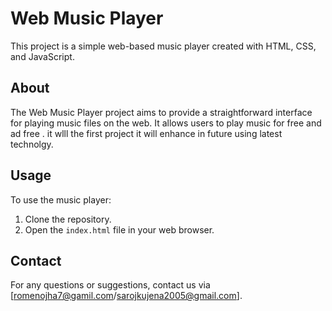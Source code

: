 # Web Music Player

This project is a simple web-based music player created with HTML, CSS, and JavaScript.

## About

The Web Music Player project aims to provide a straightforward interface for playing music files on the web. It allows users to play music for free and ad free .
it wlll the first project it will enhance in future using latest technolgy.

## Usage

To use the music player:

1. Clone the repository.
2. Open the `index.html` file in your web browser.


## Contact

For any questions or suggestions, contact us via [romenojha7@gamil.com/sarojkujena2005@gmail.com].
